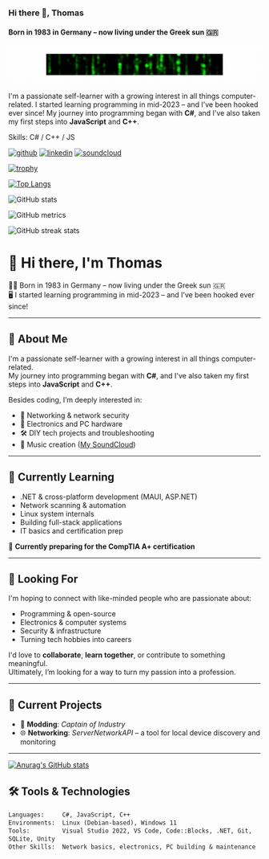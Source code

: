 ### Hi there 👋, Thomas
#### Born in 1983 in Germany – now living under the Greek sun 🇬🇷  
![Born in 1983 in Germany – now living under the Greek sun 🇬🇷  ](https://github.com/DRgreenT/DrGreenT/blob/master/banner_1.gif)

I'm a passionate self-learner with a growing interest in all things computer-related.  I started learning programming in mid-2023 – and I’ve been hooked ever since!
My journey into programming began with **C#**, and I've also taken my first steps into **JavaScript** and **C++**.

Skills: C# / C++ / JS



[<img src='https://cdn.jsdelivr.net/npm/simple-icons@3.0.1/icons/github.svg' alt='github' height='40'>](https://github.com/DrGreenT)  [<img src='https://cdn.jsdelivr.net/npm/simple-icons@3.0.1/icons/linkedin.svg' alt='linkedin' height='40'>](https://www.linkedin.com/in/www.linkedin.com/in/thomas-just-5136772a5/)  [<img src='https://cdn.jsdelivr.net/npm/simple-icons@3.0.1/icons/soundcloud.svg' alt='soundcloud' height='40'>](https://soundcloud.com/thomasjust)  

[![trophy](https://github-profile-trophy.vercel.app/?username=DrGreenT)](https://github.com/ryo-ma/github-profile-trophy)

[![Top Langs](https://github-readme-stats.vercel.app/api/top-langs/?username=DrGreenT)](https://github.com/anuraghazra/github-readme-stats)

![GitHub stats](https://github-readme-stats.vercel.app/api?username=DrGreenT&show_icons=true&count_private=true)  

![GitHub metrics](https://metrics.lecoq.io/DrGreenT)  

![GitHub streak stats](https://streak-stats.demolab.com/?user=DrGreenT)  



# 👋 Hi there, I'm Thomas

🧔‍♂️ Born in 1983 in Germany – now living under the Greek sun 🇬🇷  
🖥️ I started learning programming in mid-2023 – and I’ve been hooked ever since!

---

## 🧠 About Me

I'm a passionate self-learner with a growing interest in all things computer-related.  
My journey into programming began with **C#**, and I've also taken my first steps into **JavaScript** and **C++**.

Besides coding, I’m deeply interested in:

- 🧩 Networking & network security  
- 🔌 Electronics and PC hardware  
- 🛠️ DIY tech projects and troubleshooting  
- 🎵 Music creation ([My SoundCloud](https://soundcloud.com/thomasjust))

---

## 🌱 Currently Learning

- .NET & cross-platform development (MAUI, ASP.NET)  
- Network scanning & automation  
- Linux system internals  
- Building full-stack applications 
- IT basics and certification prep

🎯 **Currently preparing for the CompTIA A+ certification**

---

## 🤝 Looking For

I'm hoping to connect with like-minded people who are passionate about:

- Programming & open-source  
- Electronics & computer systems  
- Security & infrastructure  
- Turning tech hobbies into careers

I'd love to **collaborate**, **learn together**, or contribute to something meaningful.  
Ultimately, I’m looking for a way to turn my passion into a profession.

---

## 🔧 Current Projects

- 🧩 **Modding**: *Captain of Industry*  
- 🌐 **Networking**: *ServerNetworkAPI* – a tool for local device discovery and monitoring

---

[![Anurag's GitHub stats](https://github-readme-stats.vercel.app/api?username=DrGreenT)](https://github.com/anuraghazra/github-readme-stats)

## 🛠️ Tools & Technologies

```plaintext
Languages:     C#, JavaScript, C++
Environments:  Linux (Debian-based), Windows 11
Tools:         Visual Studio 2022, VS Code, Code::Blocks, .NET, Git, SQLite, Unity
Other Skills:  Network basics, electronics, PC building & maintenance
